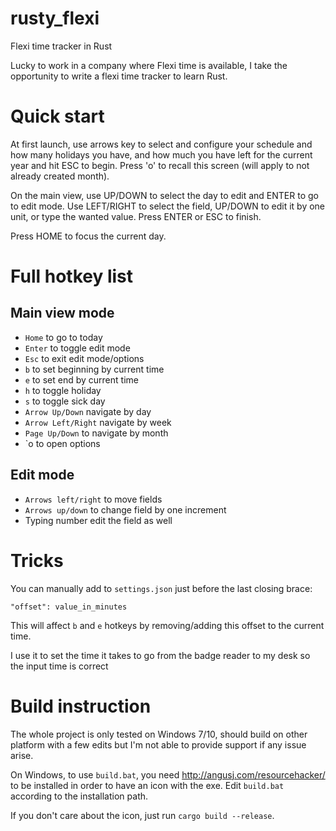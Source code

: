 # rusty_flexi
Flexi time tracker in Rust

Lucky to work in a company where Flexi time is available, I take the opportunity to write
a flexi time tracker to learn Rust.

# Quick start
At first launch, use arrows key to select and configure your schedule and how many holidays you have, and how much you have left for the current year and hit ESC to begin. Press 'o' to recall this screen (will apply to not already created month).

On the main view, use UP/DOWN to select the day to edit and ENTER to go to edit mode. 
Use LEFT/RIGHT to select the field, UP/DOWN to edit it by one unit, or type the wanted value. Press ENTER or ESC to finish.

Press HOME to focus the current day.

# Full hotkey list
## Main view mode
 * `Home` to go to today
 * `Enter` to toggle edit mode
 * `Esc` to exit edit mode/options
 * `b` to set beginning by current time
 * `e` to set end by current time
 * `h` to toggle holiday
 * `s` to toggle sick day
 * `Arrow Up/Down` navigate by day
 * `Arrow Left/Right` navigate by week
 * `Page Up/Down` to navigate by month
 * `o to open options

## Edit mode
 * `Arrows left/right` to move fields
 * `Arrows up/down` to change field by one increment
 * Typing number edit the field as well

# Tricks
You can manually add to `settings.json` just before the last closing brace:
```
"offset": value_in_minutes
```
This will affect `b` and `e` hotkeys by removing/adding this offset to the current time.

I use it to set the time it takes to go from the badge reader to my desk so the input time
is correct

# Build instruction
The whole project is only tested on Windows 7/10, should build on other platform with a
few edits but I'm not able to provide support if any issue arise.

On Windows, to use `build.bat`, you need http://angusj.com/resourcehacker/ to be installed
in order to have an icon with the exe.
Edit `build.bat` according to the installation path.

If you don't care about the icon, just run `cargo build --release`. 
